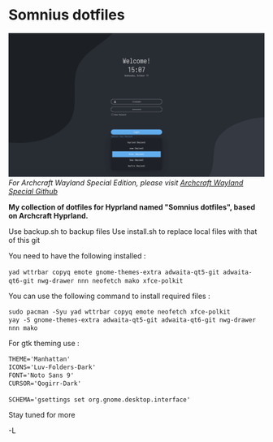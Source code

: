 # Somnius dotfiles

![Archcraft Wayland Special](https://github.com/archcraft-os/archcraft-wayland-special/raw/main/wayland.gif)
*For Archcraft Wayland Special Edition, please visit [Archcraft Wayland Special Github](https://github.com/archcraft-os/archcraft-wayland-special)*

**My collection of dotfiles for Hyprland named "Somnius dotfiles", based on Archcraft Hyprland.**

Use backup.sh to backup files
Use install.sh to replace local files with that of this git

You need to have the following installed :

`yad wttrbar copyq emote gnome-themes-extra adwaita-qt5-git adwaita-qt6-git nwg-drawer nnn neofetch mako xfce-polkit`

You can use the following command to install required files :

```
sudo pacman -Syu yad wttrbar copyq emote neofetch xfce-polkit
yay -S gnome-themes-extra adwaita-qt5-git adwaita-qt6-git nwg-drawer nnn mako
```

For gtk theming use :

```
THEME='Manhattan'
ICONS='Luv-Folders-Dark'
FONT='Noto Sans 9'
CURSOR='Qogirr-Dark'

SCHEMA='gsettings set org.gnome.desktop.interface'
```

Stay tuned for more

-L